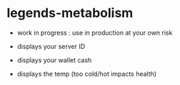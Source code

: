 # legends-metabolism
 
- work in progress : use in production at your own risk

- displays your server ID
- displays your wallet cash
- displays the temp (too cold/hot impacts health)

